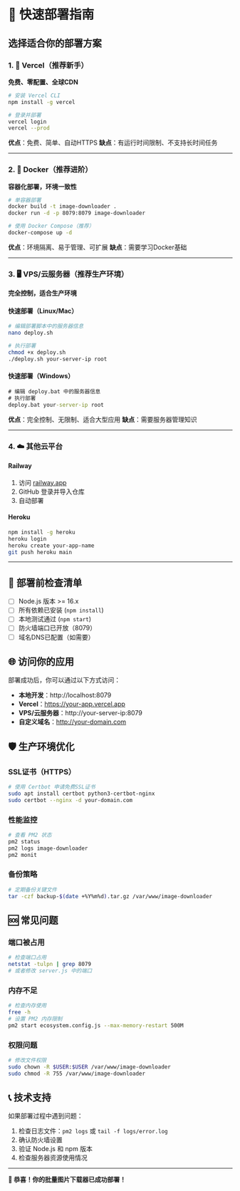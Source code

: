 # 🚀 快速部署指南

## 选择适合你的部署方案

### 1. 🌟 Vercel（推荐新手）
**免费、零配置、全球CDN**

```bash
# 安装 Vercel CLI
npm install -g vercel

# 登录并部署
vercel login
vercel --prod
```

**优点**：免费、简单、自动HTTPS
**缺点**：有运行时间限制、不支持长时间任务

---

### 2. 🐳 Docker（推荐进阶）
**容器化部署，环境一致性**

```bash
# 单容器部署
docker build -t image-downloader .
docker run -d -p 8079:8079 image-downloader

# 使用 Docker Compose（推荐）
docker-compose up -d
```

**优点**：环境隔离、易于管理、可扩展
**缺点**：需要学习Docker基础

---

### 3. 🖥️ VPS/云服务器（推荐生产环境）
**完全控制，适合生产环境**

#### 快速部署（Linux/Mac）
```bash
# 编辑部署脚本中的服务器信息
nano deploy.sh

# 执行部署
chmod +x deploy.sh
./deploy.sh your-server-ip root
```

#### 快速部署（Windows）
```cmd
# 编辑 deploy.bat 中的服务器信息
# 执行部署
deploy.bat your-server-ip root
```

**优点**：完全控制、无限制、适合大型应用
**缺点**：需要服务器管理知识

---

### 4. ☁️ 其他云平台

#### Railway
1. 访问 [railway.app](https://railway.app)
2. GitHub 登录并导入仓库
3. 自动部署

#### Heroku
```bash
npm install -g heroku
heroku login
heroku create your-app-name
git push heroku main
```

---

## 🔧 部署前检查清单

- [ ] Node.js 版本 >= 16.x
- [ ] 所有依赖已安装 (`npm install`)
- [ ] 本地测试通过 (`npm start`)
- [ ] 防火墙端口已开放（8079）
- [ ] 域名DNS已配置（如需要）

## 🌐 访问你的应用

部署成功后，你可以通过以下方式访问：

- **本地开发**：http://localhost:8079
- **Vercel**：https://your-app.vercel.app
- **VPS/云服务器**：http://your-server-ip:8079
- **自定义域名**：http://your-domain.com

## 🛡️ 生产环境优化

### SSL证书（HTTPS）
```bash
# 使用 Certbot 申请免费SSL证书
sudo apt install certbot python3-certbot-nginx
sudo certbot --nginx -d your-domain.com
```

### 性能监控
```bash
# 查看 PM2 状态
pm2 status
pm2 logs image-downloader
pm2 monit
```

### 备份策略
```bash
# 定期备份关键文件
tar -czf backup-$(date +%Y%m%d).tar.gz /var/www/image-downloader
```

## 🆘 常见问题

### 端口被占用
```bash
# 检查端口占用
netstat -tulpn | grep 8079
# 或者修改 server.js 中的端口
```

### 内存不足
```bash
# 检查内存使用
free -h
# 设置 PM2 内存限制
pm2 start ecosystem.config.js --max-memory-restart 500M
```

### 权限问题
```bash
# 修改文件权限
sudo chown -R $USER:$USER /var/www/image-downloader
sudo chmod -R 755 /var/www/image-downloader
```

## 📞 技术支持

如果部署过程中遇到问题：

1. 检查日志文件：`pm2 logs` 或 `tail -f logs/error.log`
2. 确认防火墙设置
3. 验证 Node.js 和 npm 版本
4. 检查服务器资源使用情况

---

**🎉 恭喜！你的批量图片下载器已成功部署！**

